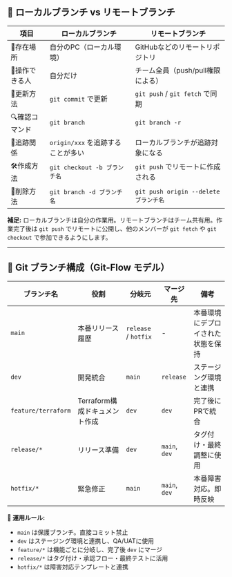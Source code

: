 <h2>🌿 ローカルブランチ vs リモートブランチ</h2>

<table>
  <thead>
    <tr>
      <th>項目</th>
      <th>ローカルブランチ</th>
      <th>リモートブランチ</th>
    </tr>
  </thead>
  <tbody>
    <tr>
      <td>📍存在場所</td>
      <td>自分のPC（ローカル環境）</td>
      <td>GitHubなどのリモートリポジトリ</td>
    </tr>
    <tr>
      <td>👤操作できる人</td>
      <td>自分だけ</td>
      <td>チーム全員（push/pull権限による）</td>
    </tr>
    <tr>
      <td>🔄更新方法</td>
      <td><code>git commit</code> で更新</td>
      <td><code>git push</code> / <code>git fetch</code> で同期</td>
    </tr>
    <tr>
      <td>🔍確認コマンド</td>
      <td><code>git branch</code></td>
      <td><code>git branch -r</code></td>
    </tr>
    <tr>
      <td>🔗追跡関係</td>
      <td><code>origin/xxx</code> を追跡することが多い</td>
      <td>ローカルブランチが追跡対象になる</td>
    </tr>
    <tr>
      <td>🛠️作成方法</td>
      <td><code>git checkout -b ブランチ名</code></td>
      <td><code>git push</code> でリモートに作成される</td>
    </tr>
    <tr>
      <td>🧹削除方法</td>
      <td><code>git branch -d ブランチ名</code></td>
      <td><code>git push origin --delete ブランチ名</code></td>
    </tr>
  </tbody>
</table>

<p><strong>補足:</strong> ローカルブランチは自分の作業用。リモートブランチはチーム共有用。作業完了後は <code>git push</code> でリモートに公開し、他のメンバーが <code>git fetch</code> や <code>git checkout</code> で参加できるようにします。</p>

<hr />

<h2>🌿 Git ブランチ構成（Git-Flow モデル）</h2>

<table>
  <thead>
    <tr>
      <th>ブランチ名</th>
      <th>役割</th>
      <th>分岐元</th>
      <th>マージ先</th>
      <th>備考</th>
    </tr>
  </thead>
  <tbody>
    <tr>
      <td><code>main</code></td>
      <td>本番リリース履歴</td>
      <td><code>release</code> / <code>hotfix</code></td>
      <td>-</td>
      <td>本番環境にデプロイされた状態を保持</td>
    </tr>
    <tr>
      <td><code>dev</code></td>
      <td>開発統合</td>
      <td><code>main</code></td>
      <td><code>release</code></td>
      <td>ステージング環境と連携</td>
    </tr>
    <tr>
      <td><code>feature/terraform</code></td>
      <td>Terraform構成ドキュメント作成</td>
      <td><code>dev</code></td>
      <td><code>dev</code></td>
      <td>完了後にPRで統合</td>
    </tr>
    <tr>
      <td><code>release/*</code></td>
      <td>リリース準備</td>
      <td><code>dev</code></td>
      <td><code>main</code>, <code>dev</code></td>
      <td>タグ付け・最終調整に使用</td>
    </tr>
    <tr>
      <td><code>hotfix/*</code></td>
      <td>緊急修正</td>
      <td><code>main</code></td>
      <td><code>main</code>, <code>dev</code></td>
      <td>本番障害対応。即時反映</td>
    </tr>
  </tbody>
</table>

<p><strong>📌 運用ルール:</strong></p>
<ul>
  <li><code>main</code> は保護ブランチ。直接コミット禁止</li>
  <li><code>dev</code> はステージング環境と連携し、QA/UATに使用</li>
  <li><code>feature/*</code> は機能ごとに分岐し、完了後 <code>dev</code> にマージ</li>
  <li><code>release/*</code> はタグ付け・承認フロー・最終テストに活用</li>
  <li><code>hotfix/*</code> は障害対応テンプレートと連携</li>
</ul>